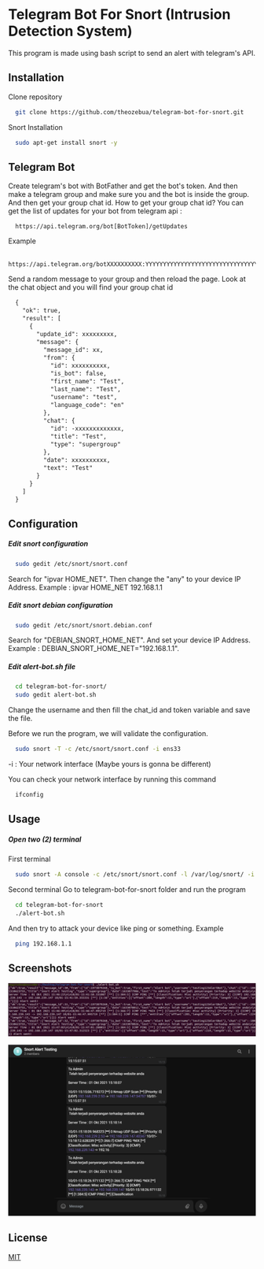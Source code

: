 # Telegram Bot For Snort (Intrusion Detection System)

This program is made using bash script to send an alert with telegram's API.


## Installation

Clone repository
```bash
  git clone https://github.com/theozebua/telegram-bot-for-snort.git
```

Snort Installation
```bash
  sudo apt-get install snort -y
```


## Telegram Bot

Create telegram's bot with BotFather and get the bot's token.
And then make a telegram group and make sure you and the bot is inside the group.
And then get your group chat id.
How to get your group chat id?
You can get the list of updates for your bot from telegram api :
```
  https://api.telegram.org/bot[BotToken]/getUpdates
```
Example
```
  https://api.telegram.org/botXXXXXXXXXX:YYYYYYYYYYYYYYYYYYYYYYYYYYYYYYYYYYY/getUpdates
```
Send a random message to your group and then reload the page.
Look at the chat object and you will find your group chat id
```
  {
    "ok": true,
    "result": [
      {
        "update_id": xxxxxxxxx,
        "message": {
          "message_id": xx,
          "from": {
            "id": xxxxxxxxxx,
            "is_bot": false,
            "first_name": "Test",
            "last_name": "Test",
            "username": "test",
            "language_code": "en"
          },
          "chat": {
            "id": -xxxxxxxxxxxxx,
            "title": "Test",
            "type": "supergroup"
          },
          "date": xxxxxxxxxx,
          "text": "Test"
        }
      }
    ]
  }
```


## Configuration

##### Edit snort configuration
```bash
  sudo gedit /etc/snort/snort.conf
```
Search for "ipvar HOME_NET".
Then change the "any" to your device IP Address.
Example : ipvar HOME_NET 192.168.1.1

##### Edit snort debian configuration
```bash
  sudo gedit /etc/snort/snort.debian.conf
```
Search for "DEBIAN_SNORT_HOME_NET".
And set your device IP Address.
Example : DEBIAN_SNORT_HOME_NET="192.168.1.1".

##### Edit alert-bot.sh file
```bash
  cd telegram-bot-for-snort/
  sudo gedit alert-bot.sh
```
Change the username and then fill the chat_id and token variable and save the file.

Before we run the program, we will validate the configuration.
```bash
  sudo snort -T -c /etc/snort/snort.conf -i ens33
```
-i : Your network interface (Maybe yours is gonna be different)

You can check your network interface by running this command
```bash
  ifconfig
```


## Usage

##### Open two (2) terminal
First terminal
```bash
  sudo snort -A console -c /etc/snort/snort.conf -l /var/log/snort/ -i ens33 -d > /home/[username]/logs.txt
```

Second terminal
Go to telegram-bot-for-snort folder and run the program
```bash
  cd telegram-bot-for-snort
  ./alert-bot.sh
```

And then try to attack your device like ping or something.
Example
```bash
  ping 192.168.1.1
```


## Screenshots

![Alert](https://github.com/theozebua/telegram-bot-for-snort/blob/main/alert.png)

![Alert Telegram](https://github.com/theozebua/telegram-bot-for-snort/blob/main/alert-telegram.png)

## License

[MIT](https://github.com/theozebua/telegram-bot-for-snort/blob/main/LICENSE.md)
